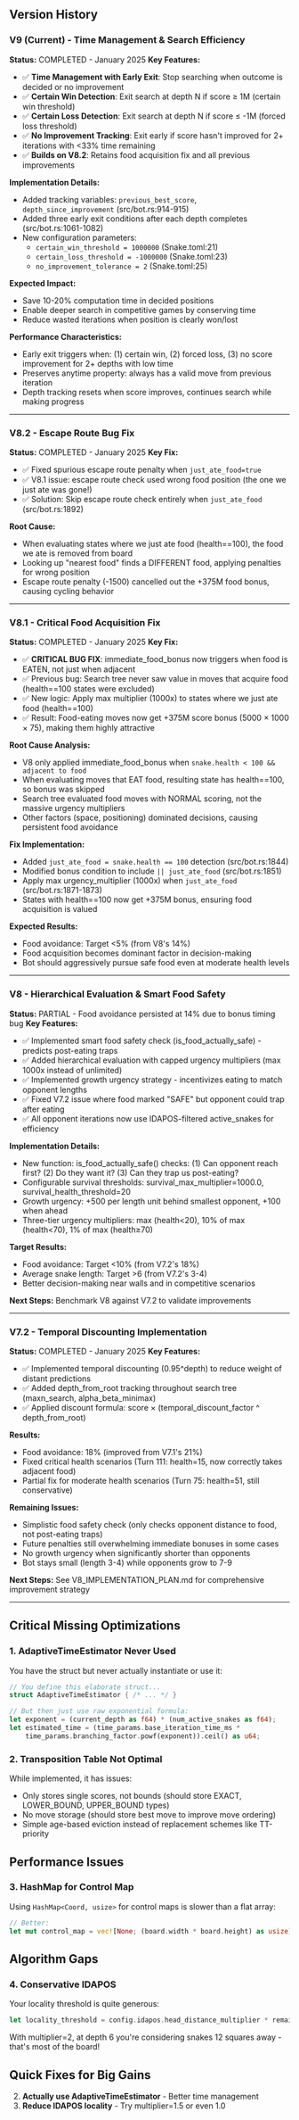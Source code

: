 ## Version History

### V9 (Current) - Time Management & Search Efficiency
**Status:** COMPLETED - January 2025
**Key Features:**
- ✅ **Time Management with Early Exit**: Stop searching when outcome is decided or no improvement
- ✅ **Certain Win Detection**: Exit search at depth N if score ≥ 1M (certain win threshold)
- ✅ **Certain Loss Detection**: Exit search at depth N if score ≤ -1M (forced loss threshold)
- ✅ **No Improvement Tracking**: Exit early if score hasn't improved for 2+ iterations with <33% time remaining
- ✅ **Builds on V8.2**: Retains food acquisition fix and all previous improvements

**Implementation Details:**
- Added tracking variables: `previous_best_score`, `depth_since_improvement` (src/bot.rs:914-915)
- Added three early exit conditions after each depth completes (src/bot.rs:1061-1082)
- New configuration parameters:
  - `certain_win_threshold = 1000000` (Snake.toml:21)
  - `certain_loss_threshold = -1000000` (Snake.toml:23)
  - `no_improvement_tolerance = 2` (Snake.toml:25)

**Expected Impact:**
- Save 10-20% computation time in decided positions
- Enable deeper search in competitive games by conserving time
- Reduce wasted iterations when position is clearly won/lost

**Performance Characteristics:**
- Early exit triggers when: (1) certain win, (2) forced loss, (3) no score improvement for 2+ depths with low time
- Preserves anytime property: always has a valid move from previous iteration
- Depth tracking resets when score improves, continues search while making progress

---

### V8.2 - Escape Route Bug Fix
**Status:** COMPLETED - January 2025
**Key Fix:**
- ✅ Fixed spurious escape route penalty when `just_ate_food=true`
- ✅ V8.1 issue: escape route check used wrong food position (the one we just ate was gone!)
- ✅ Solution: Skip escape route check entirely when `just_ate_food` (src/bot.rs:1892)

**Root Cause:**
- When evaluating states where we just ate food (health==100), the food we ate is removed from board
- Looking up "nearest food" finds a DIFFERENT food, applying penalties for wrong position
- Escape route penalty (-1500) cancelled out the +375M food bonus, causing cycling behavior

---

### V8.1 - Critical Food Acquisition Fix
**Status:** COMPLETED - January 2025
**Key Fix:**
- ✅ **CRITICAL BUG FIX**: immediate_food_bonus now triggers when food is EATEN, not just when adjacent
- ✅ Previous bug: Search tree never saw value in moves that acquire food (health==100 states were excluded)
- ✅ New logic: Apply max multiplier (1000x) to states where we just ate food (health==100)
- ✅ Result: Food-eating moves now get +375M score bonus (5000 × 1000 × 75), making them highly attractive

**Root Cause Analysis:**
- V8 only applied immediate_food_bonus when `snake.health < 100 && adjacent to food`
- When evaluating moves that EAT food, resulting state has health==100, so bonus was skipped
- Search tree evaluated food moves with NORMAL scoring, not the massive urgency multipliers
- Other factors (space, positioning) dominated decisions, causing persistent food avoidance

**Fix Implementation:**
- Added `just_ate_food = snake.health == 100` detection (src/bot.rs:1844)
- Modified bonus condition to include `|| just_ate_food` (src/bot.rs:1851)
- Apply max urgency_multiplier (1000x) when `just_ate_food` (src/bot.rs:1871-1873)
- States with health==100 now get +375M bonus, ensuring food acquisition is valued

**Expected Results:**
- Food avoidance: Target <5% (from V8's 14%)
- Food acquisition becomes dominant factor in decision-making
- Bot should aggressively pursue safe food even at moderate health levels

---

### V8 - Hierarchical Evaluation & Smart Food Safety
**Status:** PARTIAL - Food avoidance persisted at 14% due to bonus timing bug
**Key Features:**
- ✅ Implemented smart food safety check (is_food_actually_safe) - predicts post-eating traps
- ✅ Added hierarchical evaluation with capped urgency multipliers (max 1000x instead of unlimited)
- ✅ Implemented growth urgency strategy - incentivizes eating to match opponent lengths
- ✅ Fixed V7.2 issue where food marked "SAFE" but opponent could trap after eating
- ✅ All opponent iterations now use IDAPOS-filtered active_snakes for efficiency

**Implementation Details:**
- New function: is_food_actually_safe() checks: (1) Can opponent reach first? (2) Do they want it? (3) Can they trap us post-eating?
- Configurable survival thresholds: survival_max_multiplier=1000.0, survival_health_threshold=20
- Growth urgency: +500 per length unit behind smallest opponent, +100 when ahead
- Three-tier urgency multipliers: max (health<20), 10% of max (health<70), 1% of max (health≥70)

**Target Results:**
- Food avoidance: Target <10% (from V7.2's 18%)
- Average snake length: Target >6 (from V7.2's 3-4)
- Better decision-making near walls and in competitive scenarios

**Next Steps:** Benchmark V8 against V7.2 to validate improvements

---

### V7.2 - Temporal Discounting Implementation
**Status:** COMPLETED - January 2025
**Key Features:**
- ✅ Implemented temporal discounting (0.95^depth) to reduce weight of distant predictions
- ✅ Added depth_from_root tracking throughout search tree (maxn_search, alpha_beta_minimax)
- ✅ Applied discount formula: score × (temporal_discount_factor ^ depth_from_root)

**Results:**
- Food avoidance: 18% (improved from V7.1's 21%)
- Fixed critical health scenarios (Turn 111: health=15, now correctly takes adjacent food)
- Partial fix for moderate health scenarios (Turn 75: health=51, still conservative)

**Remaining Issues:**
- Simplistic food safety check (only checks opponent distance to food, not post-eating traps)
- Future penalties still overwhelming immediate bonuses in some cases
- No growth urgency when significantly shorter than opponents
- Bot stays small (length 3-4) while opponents grow to 7-9

**Next Steps:** See V8_IMPLEMENTATION_PLAN.md for comprehensive improvement strategy

---

## Critical Missing Optimizations

### 1. **AdaptiveTimeEstimator Never Used**
You have the struct but never actually instantiate or use it:
```rust
// You define this elaborate struct...
struct AdaptiveTimeEstimator { /* ... */ }

// But then just use raw exponential formula:
let exponent = (current_depth as f64) * (num_active_snakes as f64);
let estimated_time = (time_params.base_iteration_time_ms * 
    time_params.branching_factor.powf(exponent)).ceil() as u64;
```

### 2. **Transposition Table Not Optimal**
While implemented, it has issues:
- Only stores single scores, not bounds (should store EXACT, LOWER_BOUND, UPPER_BOUND types)
- No move storage (should store best move to improve move ordering)
- Simple age-based eviction instead of replacement schemes like TT-priority

## Performance Issues

### 3. **HashMap for Control Map**
Using `HashMap<Coord, usize>` for control maps is slower than a flat array:
```rust
// Better:
let mut control_map = vec![None; (board.width * board.height) as usize];
```

## Algorithm Gaps


### 4. **Conservative IDAPOS**
Your locality threshold is quite generous:
```rust
let locality_threshold = config.idapos.head_distance_multiplier * remaining_depth as i32;
```
With multiplier=2, at depth 6 you're considering snakes 12 squares away - that's most of the board!

## Quick Fixes for Big Gains
2. **Actually use AdaptiveTimeEstimator** - Better time management
5. **Reduce IDAPOS locality** - Try multiplier=1.5 or even 1.0